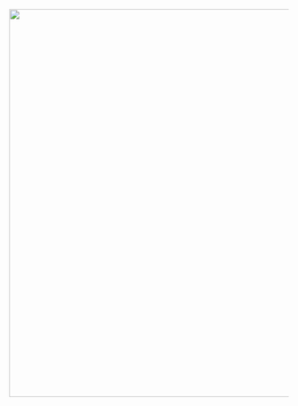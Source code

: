 <img src="https://github-readme-stats.vercel.app/api?username=iaskeyz69&show_icons=true&number_format=long&border_radius=20&rank_icon=percentile&ring_color=75C3FD&hide=issues" width=700 />
